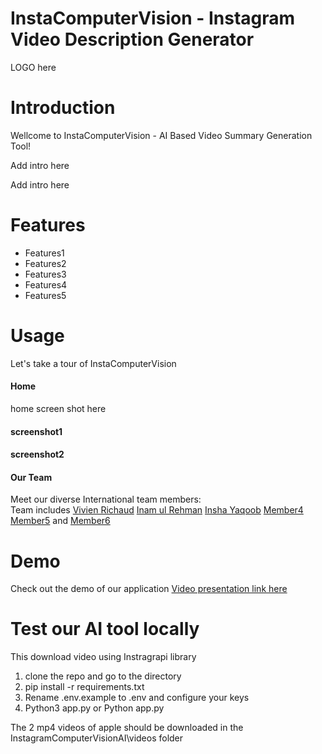 # InstaComputerVision - Instagram Video Description Generator
LOGO here

# Introduction
<p> Wellcome to InstaComputerVision - AI Based Video Summary Generation Tool! </p>

<p>Add intro here </p>
<p>Add intro here </p>

# Features
* Features1
* Features2
* Features3
* Features4
* Features5

# Usage
Let's take a tour of InstaComputerVision
#### Home
home screen shot here
#### screenshot1


#### screenshot2


#### Our Team
<p>Meet our diverse International team members:<br>
Team includes 
  <a href="https://www.linkedin.com/in/vivienrichaud/" target="_blank" >Vivien Richaud</a>
  <a href="https://www.linkedin.com/in/inamulrehman/" target="_blank" >Inam ul Rehman</a>
  <a href="https://www.linkedin.com/in/insha-yaqoob-9a8885247/" target="_blank" >Insha Yaqoob</a>
  <a href="#" target="_blank" >Member4</a>
  <a href="#" target="_blank" >Member5</a>
  and 
  <a href="#">Member6</a>

</p>

# Demo
<p>
  Check out the demo of our application 
  <a href="#" target="_blank" >Video presentation link here</a>
</p>


# Test our AI tool locally

This download video using Instragrapi library

1. clone the repo and go to the directory
2. pip install -r requirements.txt
3. Rename .env.example to .env and configure your keys
4. Python3 app.py or Python app.py


The 2 mp4 videos of apple should be downloaded in the InstagramComputerVisionAI\videos folder